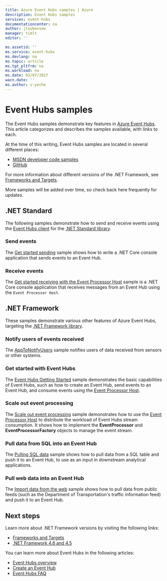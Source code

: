 ```yaml
---
title: Azure Event Hubs samples | Azure
description: Event Hubs samples
services: event-hubs
documentationcenter: na
author: jtaubensee
manager: timlt
editor: ''

ms.assetid: ''
ms.service: event-hubs
ms.devlang: na
ms.topic: article
ms.tgt_pltfrm: na
ms.workload: na
ms.date: 03/07/2017
wacn.date: ''
ms.author: v-yeche
---
```


# Event Hubs samples 

The Event Hubs samples demonstrate key features in [Azure Event Hubs](./index.md). This article categorizes and describes the samples available, with links to each.

At the time of this writing, Event Hubs samples are located in several different places:

- [MSDN developer code samples](https://code.msdn.microsoft.com/site/search?query=event%20hubs&f%5B0%5D.Value=event%20hubs&f%5B0%5D.Type=SearchText&ac=5)
- [GitHub](https://github.com/Azure/azure-event-hubs/tree/master/samples/DotNet/Microsoft.Azure.EventHubs)
<!-- [GitHub](https://github.com/Azure/azure-event-hubs/tree/master/samples/DotNet/Microsoft.Azure.EventHubs/) is correct-->

For more information about different versions of the .NET Framework, see [Frameworks and Targets](/dotnet/articles/standard/frameworks).

More samples will be added over time, so check back here frequently for updates.

## .NET Standard

The following samples demonstrate how to send and receive events using the [Event Hubs client](https://github.com/Azure/azure-event-hubs-dotnet/blob/master/readme.md) for the [.NET Standard library](/dotnet/articles/standard/library).

### Send events 

The [Get started sending](https://github.com/Azure/azure-event-hubs/tree/master/samples/DotNet/Microsoft.Azure.EventHubs/SampleSender) sample shows how to write a .NET Core console application that sends events to an Event Hub.

### Receive events 

The [Get started receiving with the Event Processor Host](https://github.com/Azure/azure-event-hubs/tree/master/samples/DotNet/Microsoft.Azure.EventHubs/SampleEphReceiver) sample is a .NET Core console application that receives messages from an Event Hub using the `Event Processor Host`.

## .NET Framework	

These samples demonstrate various other features of Azure Event Hubs, targeting the [.NET Framework library](https://msdn.microsoft.com/zh-cn/library/w0x726c2.aspx).

### Notify users of events received

The [AppToNotifyUsers](https://github.com/Azure-Samples/event-hubs-dotnet-user-notifications) sample notifies users of data received from sensors or other systems.

### Get started with Event Hubs 

The [Event Hubs Getting Started](https://code.msdn.microsoft.com/Service-Bus-Event-Hub-286fd097) sample demonstrates the basic capabilities of Event Hubs, such as how to create an Event Hub, send events to an Event Hub, and consume events using the [Event Processor Host](https://www.nuget.org/packages/Microsoft.Azure.ServiceBus.EventProcessorHost/).

### Scale out event processing 

The [Scale out event processing](https://code.msdn.microsoft.com/Service-Bus-Event-Hub-45f43fc3) sample demonstrates how to use the [Event Processor Host](https://www.nuget.org/packages/Microsoft.Azure.ServiceBus.EventProcessorHost/) to distribute the workload of Event Hubs stream consumption. It shows how to implement the **EventProcessor** and **EventProcessorFactory** objects to manage the event stream. 

###  Pull data from SQL into an Event Hub

The [Pulling SQL data](https://github.com/Azure-Samples/event-hubs-dotnet-import-from-sql) sample shows how to pull data from a SQL table and push it to an Event Hub, to use as an input in downstream analytical applications.

### Pull web data into an Event Hub 

The [Import data from the web](https://github.com/Azure-Samples/event-hubs-dotnet-importfromweb) sample shows how to pull data from public feeds (such as the Department of Transportation's traffic information feed) and push it to an Event Hub.

## Next steps

Learn more about .NET Framework versions by visiting the following links:

- [Frameworks and Targets](https://docs.microsoft.com/zh-cn/dotnet/articles/standard/frameworks)
- [.NET Framework 4.6 and 4.5](https://msdn.microsoft.com/zh-cn/library/w0x726c2.aspx)

You can learn more about Event Hubs in the following articles:

- [Event Hubs overview](./event-hubs-what-is-event-hubs.md)
- [Create an Event Hub](./event-hubs-create.md)
- [Event Hubs FAQ](./event-hubs-faq.md)
